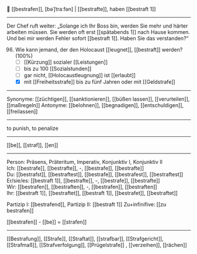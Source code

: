 🏹 [[bestrafen]], [bəˈʃtraːfən] | [[bestrafte]], haben [[bestraft 1]]

---

Der Chef ruft weiter: „Solange ich Ihr Boss bin, werden Sie mehr und härter arbeiten müssen. Sie werden oft erst [[spätabends 1]] nach Hause kommen. Und bei mir werden Fehler sofort [[bestraft 1]]. Haben Sie das verstanden?“

96. Wie kann jemand, der den Holocaust [[leugnet]], [[bestraft]] werden? (100%)
    - [ ] [[Kürzung]] sozialer [[Leistungen]]
    - [ ] bis zu 100 [[Sozialstunden]]
    - [ ] gar nicht, [[Holocaustleugnung]] ist [[erlaubt]]
    - [x] mit [[Freiheitsstrafe]] bis zu fünf Jahren oder mit [[Geldstrafe]]

---

Synonyme: [[züchtigen]], [[sanktionieren]], [[büßen lassen]], [[verurteilen]], [[maßregeln]]
Antonyme: [[belohnen]], [[begnadigen]], [[entschuldigen]], [[freilassen]]

---

to punish, to penalize

---

[[be]], [[straf]], [[en]]

---

Person: Präsens, Präteritum, Imperativ, Konjunktiv I, Konjunktiv II  
Ich: [[bestrafe]], [[bestrafte]], -, [[bestrafe]], [[bestrafte]]  
Du: [[bestrafst]], [[bestraftest]], [[bestrafe]], [[bestrafest]], [[bestraftest]]  
Er/sie/es: [[bestraft 1]], [[bestrafte]], -, [[bestrafe]], [[bestrafte]]  
Wir: [[bestrafen]], [[bestraften]], -, [[bestrafen]], [[bestraften]]  
Ihr: [[bestraft 1]], [[bestraftet]], [[bestraft 1]], [[bestrafet]], [[bestraftet]]

Partizip I: [[bestrafend]],
Partizip II: [[bestraft 1]]
Zu+infinifive: [[zu bestrafen]]

[[bestrafen]] - [[be]] = [[strafen]]

---

[[Bestrafung]], [[Strafe]], [[Straftat]], [[strafbar]], [[Strafgericht]], [[Strafmaß]], [[Strafverfolgung]], [[Prügelstrafe]]
, [[verzeihen]], [[rächen]]

